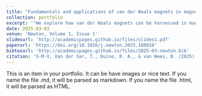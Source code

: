 ```yaml
---
title: "Fundamentals and applications of van der Waals magnets in magnon spintronics"
collection: portfolio
excerpt: '"We explore how van der Waals magnets can be harnessed in magnon spintronics, offering new pathways for spin-based technologies.<img src='/images/publications/2025_03_Newton.jpg'>'
date: 2025-03-03
venue: 'Newton, Volume 1, Issue 1'
slidesurl: 'http://academicpages.github.io/files/slides1.pdf'
paperurl: 'https://doi.org/10.1016/j.newton.2025.100018'
bibtexurl: 'http://academicpages.github.io/files/2025-03-newton.bib'
citation: 'S‑M‑V, Van der Sar, T., Duine, R. A., & van Wees, B. (2025). "Fundamentals and applications of van der Waals magnets in magnon spintronics." <i>Newton</i>, 1(1). https://doi.org/10.1016/j.newton.2025.100018'
---
```

This is an item in your portfolio. It can be have images or nice text. If you name the file .md, it will be parsed as markdown. If you name the file .html, it will be parsed as HTML. 

